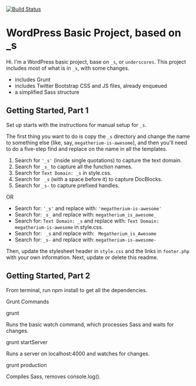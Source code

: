 [![Build Status](https://travis-ci.org/Automattic/_s.svg?branch=master)](https://travis-ci.org/Automattic/_s)

WordPress Basic Project, based on _s
===

Hi. I'm a WordPress basic project, base on `_s`, or `underscores`.  This project includes most of what is in `_s`, with some changes.

* includes Grunt
* includes Twitter Bootstrap CSS and JS files, already enqueued
* a simplified Sass structure

Getting Started, Part 1
---------------

Set up starts with the instructions for manual setup for `_s`.

The first thing you want to do is copy the `_s` directory and change the name to something else (like, say, `megatherium-is-awesome`), and then you'll need to do a five-step find and replace on the name in all the templates.

1. Search for `'_s'` (inside single quotations) to capture the text domain.
2. Search for `_s_` to capture all the function names.
3. Search for `Text Domain: _s` in style.css.
4. Search for <code>&nbsp;_s</code> (with a space before it) to capture DocBlocks.
5. Search for `_s-` to capture prefixed handles.

OR

* Search for: `'_s'` and replace with: `'megatherium-is-awesome'`
* Search for: `_s_` and replace with: `megatherium_is_awesome_`
* Search for: `Text Domain: _s` and replace with: `Text Domain: megatherium-is-awesome` in style.css.
* Search for: <code>&nbsp;_s</code> and replace with: <code>&nbsp;Megatherium_is_Awesome</code>
* Search for: `_s-` and replace with: `megatherium-is-awesome-`

Then, update the stylesheet header in `style.css` and the links in `footer.php` with your own information. Next, update or delete this readme.

Getting Started, Part 2
------------------

From terminal, run npm install to get all the dependencies.

Grunt Commands

grunt

Runs the basic watch command, which processes Sass and waits for changes.

grunt startServer

Runs a server on localhost:4000 and watches for changes.

grunt production

Compiles Sass, removes console.log().

